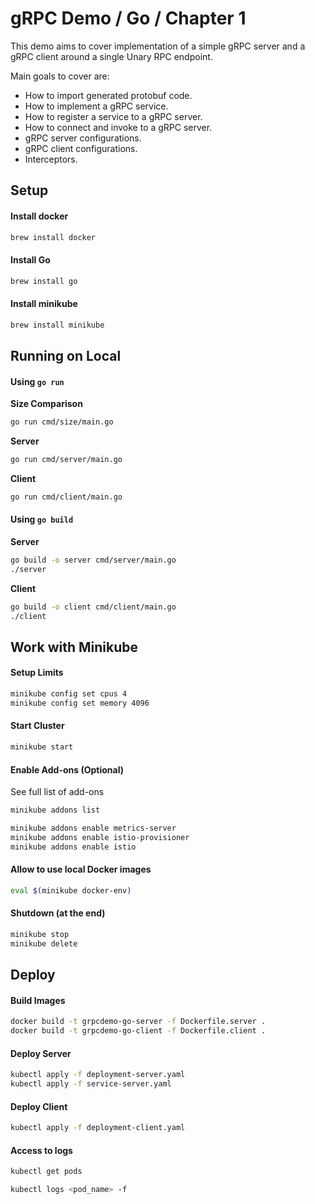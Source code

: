 # gRPC Demo / Go / Chapter 1

This demo aims to cover implementation of a simple gRPC server and a gRPC client around a single Unary RPC endpoint.

Main goals to cover are:

- How to import generated protobuf code.
- How to implement a gRPC service.
- How to register a service to a gRPC server.
- How to connect and invoke to a gRPC server.
- gRPC server configurations.
- gRPC client configurations.
- Interceptors.

## Setup

#### Install docker

```sh
brew install docker
```

#### Install Go

```sh
brew install go
```

#### Install minikube

```sh
brew install minikube
```

## Running on Local

#### Using `go run`

**Size Comparison**

```sh
go run cmd/size/main.go
```

**Server**

```sh
go run cmd/server/main.go
```

**Client**

```sh
go run cmd/client/main.go
```

#### Using `go build`

**Server**

```sh
go build -o server cmd/server/main.go
./server
```

**Client**

```sh
go build -o client cmd/client/main.go
./client
```

## Work with Minikube

#### Setup Limits

```sh
minikube config set cpus 4
minikube config set memory 4096
```

#### Start Cluster

```sh
minikube start
```

#### Enable Add-ons (Optional)

See full list of add-ons

```sh
minikube addons list
```

```sh
minikube addons enable metrics-server
minikube addons enable istio-provisioner
minikube addons enable istio
```

#### Allow to use local Docker images

```sh
eval $(minikube docker-env)
```

#### Shutdown (at the end)

```sh
minikube stop
minikube delete
```

## Deploy

#### Build Images

```sh
docker build -t grpcdemo-go-server -f Dockerfile.server .
docker build -t grpcdemo-go-client -f Dockerfile.client .
```

#### Deploy Server

```sh
kubectl apply -f deployment-server.yaml
kubectl apply -f service-server.yaml
```

#### Deploy Client

```sh
kubectl apply -f deployment-client.yaml
```

#### Access to logs

```sh
kubectl get pods
```

```sh
kubectl logs <pod_name> -f
```